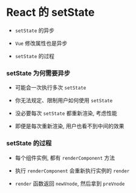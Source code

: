 # React 的 setState

- `setState` 的异步

- `Vue` 修改属性也是异步

- `setState` 的过程

### setState 为何需要异步

- 可能会一次执行多次 `setState`

- 你无法规定、限制用户如何使用 `setState`

- 没必要每次 `setState` 都重新渲染, 考虑性能

- 即便是每次重新渲染, 用户也看不到中间的效果

### setState 的过程

- 每个组件实例, 都有 `renderComponent` 方法

- 执行 `renderComponent` 会重新执行实例的 `render`

- `render` 函数返回 `newVnode`, 然后拿到 `preVnode`